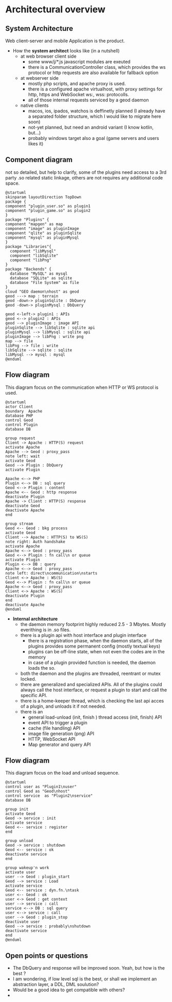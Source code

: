 # Architectural overview

## System Architecture
Web client-server and mobile Application is the product.
- How the **system architect** looks like (in a nutshell)
  - at web browser client side
    - some www/j/*.js javascript modules are exeuted
    - there is a CommunicationController class, which provides the ws protocol or http requests are also available for fallback option
  - at webserver side
    - mostly php scripts, and apache proxy is used.
    - there is a configured apache virtualhost, with proxy settings for http, https and WebSocket ws:, wss: protocolls.
    - all of those internal requests serviced by a geod daemon
  - native clients
    - macos, ios, ipados, watchos is deffinetly planned (I already have a separated folder structure, which I would like to migrate here soon)
    - not-yet planned, but need an android variant (I know kotlin, but...)
    - probably windows target also a goal (game servers and users likes it)

## Component diagram
not so detailed, but help to clarify, some of the plugins need access to a 3rd party .so related static linkage, others are not requires any additional code space.
```plantuml
@startuml
skinparam layoutDirection TopDown
package {
component "plugin_user.so" as plugin1
component "plugin_game.so" as plugin2
}
package "Plugins" {
component "mapgen" as map
component "image" as pluginImage
component "qlite" as pluginSqlite
component "mysql" as pluginMysql
}
package "Libraries"{
  component "libMysql"
  component "libSqlite"
  component "libPng"
}
package "Backends" {
  database "MySQL" as mysql
  database "SQLite" as sqlite
  database "File System" as file
}
cloud "GEO daemon\nhost" as geod
geod ---> map : terrain
geod -down-> pluginSqlite : DbQuery
geod -down-> pluginMysql : DbQuery

geod <-left-> plugin1 : APIs
geod <--> plugin2 : APIs
geod --> pluginImage : image API
pluginSqlite --> libSqlite : sqlite api
pluginMysql --> libMysql : sqlite api
pluginImage --> libPng : write png
map --> file
libPng --> file : write
libSqlite --> sqlite : sqlite
libMysql --> mysql : mysql
@enduml
```

## Flow diagram
This diagram focus on the communication when HTTP or WS protocol is used.

```plantuml
@startuml
actor Client
boundary  Apache
database PHP
control Geod
control Plugin
database DB

group request
Client -> Apache : HTTP(S) request
activate Apache
Apache --> Geod : proxy_pass
note left: wait
activate Geod
Geod --> Plugin : DbQuery
activate Plugin

Apache <--> PHP
Plugin <--> DB : sql query
Geod <--> Plugin : content
Apache <-- Geod : http response
deactivate Plugin
Apache -> Client : HTTP(S) response
deactivate Geod
deactivate Apache
end

group stream
Geod <-- Geod : bkg process
activate Geod
Client --> Apache : HTTP(S) to WS(S)
note right: Auth handshake
activate Apache
Apache <--> Geod : proxy_pass
Geod <--> Plugin : fn call\n or queue
activate Plugin
Plugin <--> DB : query
Apache <--> Geod : proxy_pass
note left: direct\ncommunication\nstarts
Client <-> Apache : WS(S)
Geod <--> Plugin : fn call\n or queue
Apache <--> Geod : proxy_pass
Client <-> Apache : WS(S)
deactivate Plugin
end
deactivate Apache
@enduml
```



- **Internal architecture**
    - the daemon memory footprint highly reduced 2.5 - 3 Mbytes. Mostly everithing is in .so files.
    - there is a plugin api with host interface and plugin interface
      - there is a registration phase, when the daemon starts, all of the plugins provides some permanent config (mostly textual keys)
      - plugins can be off-line state, when not even the codes are in the memory
      - in case of a plugin provided function is needed, the daemon loads the so.
    - both the daemon and the plugins are threaded, reentrant or mutex locked.
    - there are generalized and specialized APIs. All of the plugins could always call the host interface, or request a plugin to start and call the specific API.
    - there is a home-keeper thread, which is checking the last api acces of a plugin, and unloads it if not needed.
    - there is an
      - general load-unload (init, finish ) thread access (init, finish) API
      - event API to trigger a plugin
      - cache (file handling) API
      - image file generation (png) API
      - HTTP, WebSocket API
      - Map generator and query API

## Flow diagram
This diagram focus on the load and unload sequence.
```plantuml
@startuml
control user as "Plugin1\nuser"
control Geod as "Geod\nhost"
control service  as "Plugin2\nservice"
database DB

group init
activate Geod
Geod -> service : init
activate service
Geod <-- service : register
end

group unload
Geod -> service : shutdown
Geod <-- service : ok
deactivate service
end

group wakeup'n work
activate user
user --> Geod : plugin_start
Geod --> service : Load
activate service
Geod <-- service : dyn.fn.\ntask
user <-- Geod : ok
user <-> Geod : get context
user --> service : call
service <--> DB : sql query
user <--> service : call
user --> Geod : plugin_stop
deactivate user
Geod --> service : probably\nshutdown
deactivate service
end
@enduml
```

## Open points or questions
- The DbQuery and response will be improved soon. Yeah, but how is the best ?
- I am wondering, if low level sql is the best, or shall we implement an abstraction layer, a DDL, DML soulution?
- Would be a good idea to get compatible with others?
- 
